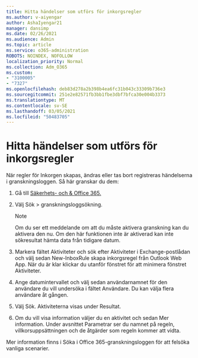 ```yaml
---
title: Hitta händelser som utförs för inkorgsregler
ms.author: v-aiyengar
author: AshaIyengar21
manager: dansimp
ms.date: 02/26/2021
ms.audience: Admin
ms.topic: article
ms.service: o365-administration
ROBOTS: NOINDEX, NOFOLLOW
localization_priority: Normal
ms.collection: Adm_O365
ms.custom:
- "3100005"
- "7327"
ms.openlocfilehash: deb83d278a2b398b4ea6fc31b043c33309b736e3
ms.sourcegitcommit: 251e2e82571fb3bb1fbe3dbf7bfca30e004b3373
ms.translationtype: MT
ms.contentlocale: sv-SE
ms.lasthandoff: 03/05/2021
ms.locfileid: "50483705"
---
```

# <a name="find-events-performed-on-inbox-rules"></a>Hitta händelser som utförs för inkorgsregler

När regler för Inkorgen skapas, ändras eller tas bort registreras händelserna i granskningsloggen. Så här granskar du dem:

1. Gå till [Säkerhets- och & Office 365.](https://go.microsoft.com/fwlink/p/?linkid=2077143)
1. Välj Sök > granskningsloggsökning.

    > [!NOTE]
    > Om du ser ett meddelande om att du måste aktivera granskning kan du aktivera den nu. Om den här funktionen inte är aktiverad kan inte sökresultat hämta data från tidigare datum.
1. Markera fältet Aktiviteter och sök efter Aktiviteter i Exchange-postlådan och välj sedan New-InboxRule skapa inkorgsregel från Outlook Web App. När du är klar klickar du utanför fönstret för att minimera fönstret Aktiviteter.
1. Ange datumintervallet och välj sedan användarnamnet för den användare du vill undersöka i fältet Användare. Du kan välja flera användare åt gången.
1. Välj Sök. Aktiviteterna visas under Resultat.
1. Om du vill visa information väljer du en aktivitet och sedan Mer information. Under avsnittet Parametrar ser du namnet på regeln, villkorsuppsättningen och de åtgärder som regeln kommer att vidta.

Mer information finns i Söka i Office 365-granskningsloggen för att felsöka vanliga scenarier.